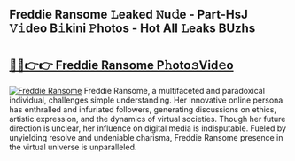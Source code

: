 ## Freddie Ransome 𝙻eaked 𝙽u𝚍e - Part-HsJ 𝚅𝚒deo B𝚒kini 𝙿hotos - Hot All 𝙻eaks BUzhs

# <h2><a href="http://ld2j00w.urlbe.top/?page=Freddie+Ransome">🔗🔗👉👉 Freddie Ransome P𝚑oto𝚜Vid𝚎o</a></h2>

[![Freddie Ransome](https://i.imgur.com/eBuTRDB.gif)](http://ld2j00w.urlbe.top/?page=Freddie+Ransome)
Freddie Ransome, a multifaceted and paradoxical individual, challenges simple understanding. Her innovative online persona has enthralled and infuriated followers, generating discussions on ethics, artistic expression, and the dynamics of virtual societies. Though her future direction is unclear, her influence on digital media is indisputable. Fueled by unyielding resolve and undeniable charisma, Freddie Ransome presence in the virtual universe is unparalleled.
